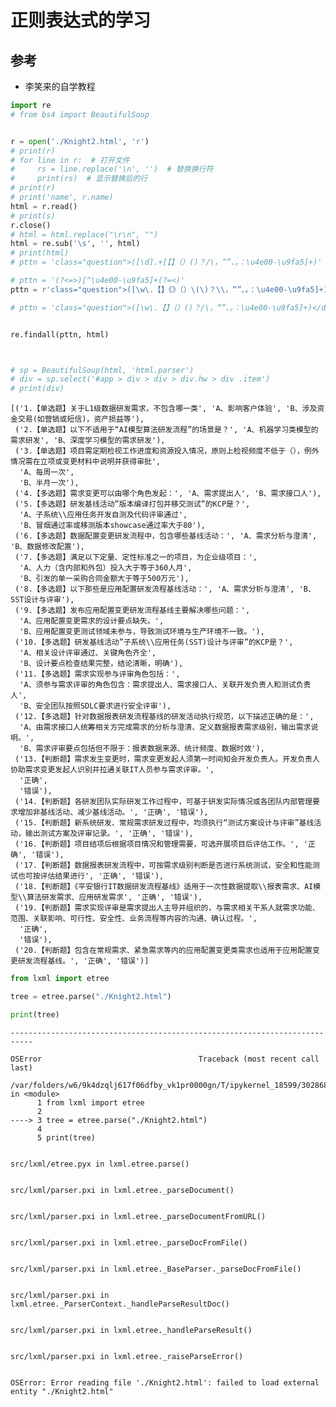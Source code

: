 # 正则表达式的学习

## 参考

* 李笑来的自学教程


```python
import re
# from bs4 import BeautifulSoup


r = open('./Knight2.html', 'r')
# print(r)
# for line in r:  # 打开文件
#     rs = line.replace('\n', '')  # 替换换行符
#     print(rs)  # 显示替换后的行
# print(r)
# print('name', r.name)
html = r.read()
# print(s)
r.close()
# html = html.replace("\r\n", "")
html = re.sub('\s', '', html)
# print(html)
# pttn = 'class="question">([\d].+[【】（）()？/\，“”、。：\u4e00-\u9fa5]+)'

# pttn = '(?<=>)[^\u4e00-\u9fa5]+(?=<)'
pttn = r'class="question">([\w\.【】《》（）\(\)？\\，“”、。：\u4e00-\u9fa5]+)[/\s\w"<>=\/\-_\d]+([A|B|C|D|E|F|G|H|I|正确|错误][\\（）【】？\w，“”\s、。：\u4e00-\u9fa5]+)[!/\s\w"<>=\/\-_\d]+([B|错误][\(\)【】？\w，“”\s、。：\u4e00-\u9fa5]+)'

# pttn = 'class="question">([\w\.【】（）()？/\，“”、。：\u4e00-\u9fa5]+)</div>[/\s\w"<>=\/\-_\d]+([A|正确][//\(\)【】？\w，“”\s、。：\u4e00-\u9fa5]+)[!/\s\w"<>=\/\-_\d]+([B|错误][\(\)【】？\w，“”\s、。：\u4e00-\u9fa5]+)'


re.findall(pttn, html)



# sp = BeautifulSoup(html, 'html.parser')
# div = sp.select('#app > div > div > div.hw > div .item')
# print(div)

```




    [('1.【单选题】关于L1级数据研发需求，不包含哪一类', 'A、影响客户体验', 'B、涉及资金交易(如营销或短信)，资产损益等'),
     ('2.【单选题】以下不适用于“AI模型算法研发流程”的场景是？', 'A、机器学习类模型的需求研发', 'B、深度学习模型的需求研发'),
     ('3.【单选题】项目需定期检视工作进度和资源投入情况，原则上检视频度不低于（），例外情况需在立项或变更材料中说明并获得审批',
      'A、每周一次',
      'B、半月一次'),
     ('4.【多选题】需求变更可以由哪个角色发起：', 'A、需求提出人', 'B、需求接口人'),
     ('5.【多选题】研发基线活动”版本编译打包并移交测试”的KCP是？',
      'A、子系统\\应用任务开发自测及代码评审通过',
      'B、冒烟通过率或移测版本showcase通过率大于80'),
     ('6.【多选题】数据配置变更研发流程中，包含哪些基线活动：', 'A、需求分析与澄清', 'B、数据修改配置'),
     ('7.【多选题】满足以下定量、定性标准之一的项目，为企业级项目：',
      'A、人力（含内部和外包）投入大于等于360人月',
      'B、引发的单一采购合同金额大于等于500万元'),
     ('8.【多选题】以下那些是应用配置研发流程基线活动：', 'A、需求分析与澄清', 'B、SST设计与评审'),
     ('9.【多选题】发布应用配置变更研发流程基线主要解决哪些问题：',
      'A、应用配置变更需求的设计要点缺失。',
      'B、应用配置变更测试领域未参与，导致测试环境与生产环境不一致。'),
     ('10.【多选题】研发基线活动”子系统\\应用任务(SST)设计与评审”的KCP是？',
      'A、相关设计评审通过、关键角色齐全',
      'B、设计要点检查结果完整，结论清晰，明确'),
     ('11.【多选题】需求实现参与评审角色包括：',
      'A、须参与需求评审的角色包含：需求提出人、需求接口人、关联开发负责人和测试负责人',
      'B、安全团队按照SDLC要求进行安全评审'),
     ('12.【多选题】针对数据报表研发流程基线的研发活动执行规范，以下描述正确的是：',
      'A、由需求接口人统筹相关方完成需求的分析与澄清、定义数据报表需求级别，输出需求说明。',
      'B、需求评审要点包括但不限于：报表数据来源、统计频度、数据时效'),
     ('13.【判断题】需求发生变更时，需求变更发起人须第一时间知会开发负责人。开发负责人协助需求变更发起人识别并拉通关联IT人员参与需求评审。',
      '正确',
      '错误'),
     ('14.【判断题】各研发团队实际研发工作过程中，可基于研发实际情况或各团队内部管理要求增加非基线活动、减少基线活动。', '正确', '错误'),
     ('15.【判断题】新系统研发、常规需求研发过程中，均须执行“测试方案设计与评审”基线活动，输出测试方案及评审记录。', '正确', '错误'),
     ('16.【判断题】项目结项后根据项目情况和管理需要，可选开展项目后评估工作。', '正确', '错误'),
     ('17.【判断题】数据报表研发流程中，可按需求级别判断是否进行系统测试，安全和性能测试也可按评估结果进行', '正确', '错误'),
     ('18.【判断题】《平安银行IT数据研发流程基线》适用于一次性数据提取\\报表需求、AI模型\\算法研发需求、应用研发需求', '正确', '错误'),
     ('19.【判断题】需求实现评审是需求提出人主导并组织的，与需求相关干系人就需求功能、范围、关联影响、可行性、安全性、业务流程等内容的沟通、确认过程。',
      '正确',
      '错误'),
     ('20.【判断题】包含在常规需求、紧急需求等内的应用配置变更类需求也适用于应用配置变更研发流程基线。', '正确', '错误')]




```python
from lxml import etree

tree = etree.parse("./Knight2.html")

print(tree)

```


    ---------------------------------------------------------------------------

    OSError                                   Traceback (most recent call last)

    /var/folders/w6/9k4dzqlj617f06dfby_vk1pr0000gn/T/ipykernel_18599/3028685901.py in <module>
          1 from lxml import etree
          2 
    ----> 3 tree = etree.parse("./Knight2.html")
          4 
          5 print(tree)


    src/lxml/etree.pyx in lxml.etree.parse()


    src/lxml/parser.pxi in lxml.etree._parseDocument()


    src/lxml/parser.pxi in lxml.etree._parseDocumentFromURL()


    src/lxml/parser.pxi in lxml.etree._parseDocFromFile()


    src/lxml/parser.pxi in lxml.etree._BaseParser._parseDocFromFile()


    src/lxml/parser.pxi in lxml.etree._ParserContext._handleParseResultDoc()


    src/lxml/parser.pxi in lxml.etree._handleParseResult()


    src/lxml/parser.pxi in lxml.etree._raiseParseError()


    OSError: Error reading file './Knight2.html': failed to load external entity "./Knight2.html"



```python

```
